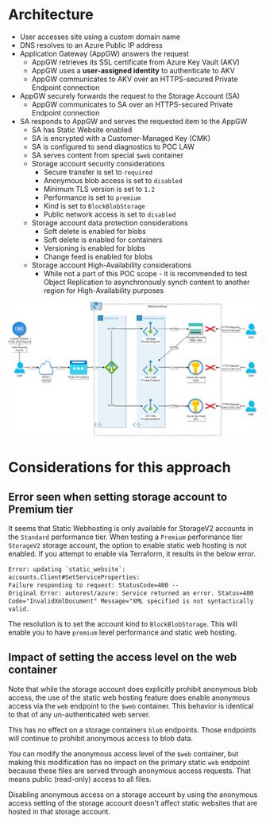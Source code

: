 # Architecture

- User accesses site using a custom domain name
- DNS resolves to an Azure Public IP address
- Application Gateway (AppGW) answers the request
  - AppGW retrieves its SSL certificate from Azure Key Vault (AKV)
  - AppGW uses a **user-assigned identity** to authenticate to AKV
  - AppGW communicates to AKV over an HTTPS-secured Private Endpoint connection
- AppGW securely forwards the request to the Storage Account (SA)
  - AppGW communicates to SA over an HTTPS-secured Private Endpoint connection
- SA responds to AppGW and serves the requested item to the AppGW
  - SA has Static Website enabled
  - SA is encrypted with a Customer-Managed Key (CMK)
  - SA is configured to send diagnostics to POC LAW
  - SA serves content from special `$web` container
  - Storage account security considerations
    - Secure transfer is set to `required`
    - Anonymous blob access is set to `disabled`
    - Minimum TLS version is set to `1.2`
    - Performance is set to `premium`
    - Kind is set to `BlockBlobStorage`
    - Public network access is set to `disabled`
  - Storage account data protection considerations
    - Soft delete is enabled for blobs
    - Soft delete is enabled for containers
    - Versioning is enabled for blobs
    - Change feed is enabled for blobs
  - Storage account High-Availability considerations
    - While not a part of this POC scope - it is recommended to test Object Replication to asynchronously synch content to another region for High-Availability purposes

![architecture](assets/agw_sa_static_web.drawio.png)

# Considerations for this approach

## Error seen when setting storage account to Premium tier

It seems that Static Webhosting is only available for StorageV2 accounts in the `Standard` performance tier. When testing a `Premium` performance tier `StorageV2` storage account, the option to enable static web hosting is not enabled. If you attempt to enable via Terraform, it results in the below error. 


```
Error: updating `static_website`: accounts.Client#SetServiceProperties: 
Failure responding to request: StatusCode=400 -- 
Original Error: autorest/azure: Service returned an error. Status=400 
Code="InvalidXmlDocument" Message="XML specified is not syntactically valid.
```

The resolution is to set the account kind to `BlockBlobStorage`. This will enable you to have `premium` level performance and static web hosting. 

## Impact of setting the access level on the web container

Note that while the storage account does explicitly prohibit anonymous blob access, the use of the static web hosting feature does enable anonymous access via the `web` endpoint to the `$web` container. This behavior is identical to that of any un-authenticated web server. 

This has no effect on a storage containers `blob` endpoints. Those endpoints will continue to prohibit anonymous access to blob data. 

You can modify the anonymous access level of the `$web` container, but making this modification has no impact on the primary static `web` endpoint because these files are served through anonymous access requests. That means public (read-only) access to all files.

Disabling anonymous access on a storage account by using the anonymous access setting of the storage account doesn't affect static websites that are hosted in that storage account.
